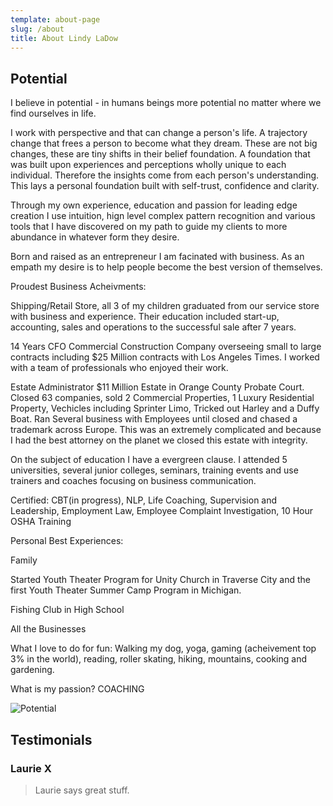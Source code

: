 ```yaml
---
template: about-page
slug: /about
title: About Lindy LaDow
---
```

## Potential

I believe in potential - in humans beings more potential no matter where we find ourselves in life. 

I work with perspective and that can change a person's life.  A trajectory change that frees a person to become what they dream. These are not big changes, these are tiny shifts in their belief foundation. A foundation that was built upon experiences and perceptions wholly unique to each individual. Therefore the insights come from each person's understanding. This lays a personal foundation built with self-trust, confidence and clarity.

Through my own experience, education and passion for leading edge creation I use intuition, hign level complex pattern recognition and various tools that I have discovered on my path to guide my clients to more abundance in whatever form they desire. 

Born and raised as an entrepreneur I am facinated with business.  As an empath my desire is to help people become the best version of themselves. 

Proudest Business Acheivments: 

Shipping/Retail Store, all 3 of my children graduated from our service store with business and experience. Their education included start-up, accounting, sales and operations to the successful sale after 7 years.

14 Years CFO Commercial Construction Company overseeing small to large contracts including $25 Million contracts with Los Angeles Times. I worked with a team of professionals who enjoyed their work.

Estate Administrator $11 Million Estate in Orange County Probate Court. Closed 63 companies, sold 2 Commercial Properties, 1 Luxury Residential Property, Vechicles including Sprinter Limo, Tricked out Harley and a Duffy Boat. Ran Several business with Employees until closed and chased a trademark across  Europe. This was an extremely complicated and because I had the best attorney on the planet we closed this estate with integrity. 

On the subject of education I have a evergreen clause. I attended 5 universities, several junior colleges, seminars, training events and use trainers and coaches focusing on business communication. 

Certified: CBT(in progress), NLP, Life Coaching, Supervision and Leadership, Employment Law, Employee Complaint Investigation, 10 Hour OSHA Training

Personal Best Experiences:

Family

Started Youth Theater Program for Unity Church in Traverse City and the first Youth Theater Summer Camp Program in Michigan.

Fishing Club in High School

All the Businesses

What I love to do for fun:   Walking my dog, yoga, gaming (acheivement top 3% in the world), reading, roller skating, hiking, mountains, cooking and gardening.

What is my passion? COACHING 

![Potential](/assets/20201130_me-donia-sunrise.jpg "Potential")

## Testimonials

### Laurie X

> Laurie says great stuff.